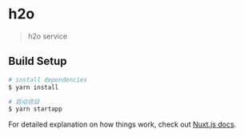 # h2o

> h2o service

## Build Setup

``` bash
# install dependencies
$ yarn install

# 启动项目
$ yarn startapp

```

For detailed explanation on how things work, check out [Nuxt.js docs](https://nuxtjs.org).
